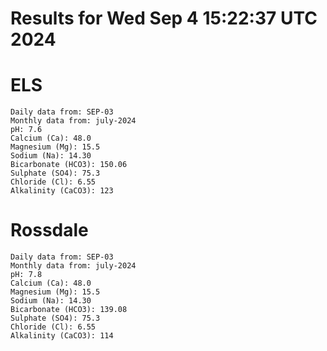 # Results for Wed Sep  4 15:22:37 UTC 2024
# ELS
```
Daily data from: SEP-03
Monthly data from: july-2024
pH: 7.6
Calcium (Ca): 48.0
Magnesium (Mg): 15.5
Sodium (Na): 14.30
Bicarbonate (HCO3): 150.06
Sulphate (SO4): 75.3
Chloride (Cl): 6.55
Alkalinity (CaCO3): 123
```
# Rossdale
```
Daily data from: SEP-03
Monthly data from: july-2024
pH: 7.8
Calcium (Ca): 48.0
Magnesium (Mg): 15.5
Sodium (Na): 14.30
Bicarbonate (HCO3): 139.08
Sulphate (SO4): 75.3
Chloride (Cl): 6.55
Alkalinity (CaCO3): 114
```
